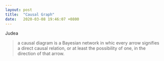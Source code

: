```yaml
---
layout: post
title:  "Causal Graph"
date:   2020-03-08 19:46:07 +0800
---
```


Judea

> a causal diagram is a Bayesian network in whic every arrow signifies a direct causal relation, or at least the possibility of one, in the direction of that arrow.
